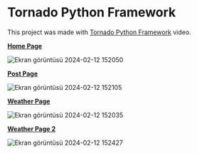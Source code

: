 # Tornado Python Framework

This project was made with [Tornado Python Framework](https://www.youtube.com/watch?v=kTaqR1WyT8A&list=PLrOQsSoS-V6_1a2XM_8YWJs89NB4TvgTS&index=1) video.

**[Home Page](http://localhost:8080/home)**

![Ekran görüntüsü 2024-02-12 152050](https://github.com/ezgisariyildiz/python_tornado/assets/95285650/03981049-5ee1-46b2-b509-bb575697cff3)

**[Post Page](http://localhost:8080/post)**

![Ekran görüntüsü 2024-02-12 152105](https://github.com/ezgisariyildiz/python_tornado/assets/95285650/5b99f4f0-e634-40e3-b43c-d97073c1cfed)

**[Weather Page](http://localhost:8080/weather?degree=18)**

![Ekran görüntüsü 2024-02-12 152035](https://github.com/ezgisariyildiz/python_tornado/assets/95285650/7d20f261-a511-4523-b2b7-3580c532d6a5)

**[Weather Page 2](http://localhost:8080/weather?degree=24)**

![Ekran görüntüsü 2024-02-12 152427](https://github.com/ezgisariyildiz/python_tornado/assets/95285650/f92850d9-5535-46eb-b91c-b4d844013dc9)
